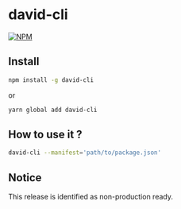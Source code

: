 # david-cli
[![NPM](https://nodei.co/npm/david-cli.png?downloads=true&downloadRank=true&stars=true)](https://nodei.co/npm/david-cli/)
## Install
```bash
npm install -g david-cli
``` 
or 
```bash
yarn global add david-cli
``` 

## How to use it ?

```bash
david-cli --manifest='path/to/package.json'
``` 

## Notice
This release is identified as non-production ready.
